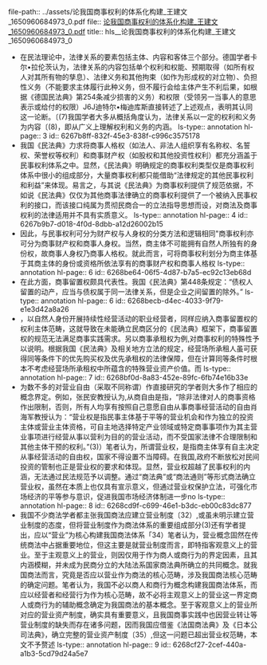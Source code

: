 file-path:: ../assets/论我国商事权利的体系化构建_王建文_1650960684973_0.pdf
file:: [论我国商事权利的体系化构建_王建文_1650960684973_0.pdf](../assets/论我国商事权利的体系化构建_王建文_1650960684973_0.pdf)
title:: hls__论我国商事权利的体系化构建_王建文_1650960684973_0

- 在民法理论中，法律关系的要素包括主体、内容和客体三个部分。德国学者卡尔•拉伦茨认为，法律关系的内容包括单个权利和权能、预期取得（如所有权人对其所有物的孳息）、法律义务和其他拘束（如作为形成权的对立物）、负担性义务（不能要求主体履行此种义务，但不履行会给主体产生不利后果，如根据《德国民法典》第254条减少损害的义务）和权限（受领另一当事人的意思表示或给付的权限）J6J迪特尔•梅迪库斯直接转述了上述观点，表明其认同这一论断。〔(7)我国学者大多从概括角度认为，法律关系以一定的权利和义务为内容〔(8)，即从广义上理解权利和义务的内涵。
  ls-type:: annotation
  hl-page:: 3
  id:: 6267b8ff-832f-45e3-838f-c996c3575178
- 我国《民法典》力求将商事人格权（如法人、非法人组织享有名称权、名誓权、荣誉权等权利）和商事财产权（如股权和其他投资性权利）都充分涵盖于民事权利体系之中。显然，《民法典》明确规定的商事权利类型仅是商事权利体系中很小的组成部分，大量商事权利都只能借助“法律规定的其他民事权利和利益”来体现。易言之，与其说《民法典》为商事权利提供了规范依据，不如说《民法典》仅仅为其他商事法律确立的商事权利提供了一个被纳入民事权利的接口，而该接口纯属为贯彻民商合一的立法指导思想而设，对商法及商事权利的法律适用并不具有实质意义。
  ls-type:: annotation
  hl-page:: 4
  id:: 6267b9b7-d018-4f0d-8dbb-a12d26002b15
- 因此，与民事权利可分为财产权与人身权的分类方法和逻辑相同"商事权利亦可分为商事财产权和商事人身权。当然，商主体不可能拥有自然人所独有的身份权，故商事人身权乃商事人格权。就此而言，可将商事权利划分为商主体基于其商主体的身份或资格所依法享有的商事财产权和商事人格权
  ls-type:: annotation
  hl-page:: 6
  id:: 6268be64-06f5-4d87-b7a5-ec92c13eb68d
- 在此方面，商事留置权颇具代表性。我国《民法典》第448条规定：“债权人留置的动产，应当与债权属于同一法律关系，但是企业之间留置的除外。”
  ls-type:: annotation
  hl-page:: 6
  id:: 6268becb-d4ec-4033-9f79-e1e3d42a8a26
- ，以自然人身份开展持续性经营活动的职业经营者，同样应纳入商事留置权的权利主体范畴，这就导致在未能确立民商区分的《民法典》框架下，商事留置权的规范无法满足商事实践需求。另以商事承租权为例,对商事权利的特殊性予以说明。根据我国《民法典》及相关地方立法的规定，经营场所承租人虽可获得同等条件下的优先购买权及优先承租权的法律保障，但在计算同等条件时根本不考虑经营场所承租权中所蕴含的特殊营业资产价值。而
  ls-type:: annotation
  hl-page:: 7
  id:: 6268bf0d-8a83-452e-89fc-6fb74e16b33e
- 为数不多的对营业自由（采取不同称谓）作直接研究的学者则大多作了相应的概念界定。例如，张民安教授认为,从商自由是指，“除非法律对人的商事资格作出限制，否则，所有人均享有按照自己意愿自由从事商事经营活动的自由肖海军教授认为：“营业权是指民事主体基于平等的营业机会和作为独立的投资主体或营业主体资格，可自主地选择特定产业领域或特定商事事项作为其主营业事项进行经营从事以营利为目的的营业活动，而不受国家法律不合理限制和其他主体干预的权利。”(3)）笔者认为，所谓营业权，是指商主体享有自主决定从事经营活动的自由权，国家不得设置不当障碍。在我国,政府不断放松对民间投资的管制也正是营业权的要求和体现。显然，营业权超越了民事权利的内涵，无法通过民法规范予以调整。通过“商法典”或“商法通则”等形式商法确立营业权，虽然在本质上也仅具有宣示意义，但通过营业权保护立法，可强化市场经济的平等参与意识，促进我国市场经济体制进一步no
  ls-type:: annotation
  hl-page:: 8
  id:: 6268cd9f-c699-46e1-b3dc-eb00c83dc877
- 我国不少商法学者都主张我国商法应建立营业制度〔32）,或虽未明示建立营业制度的态度，但将营业制度作为商法体系的重要组成部分(3)还有学者提出，应以“营业”为核心构建我国商法体系「34）笔者认为，营业概念固然在传统商法中占据重要地位，但这主要是就营业制度而言，即特指客观意义上的营业。至于主观意义上的营业，则因仅用于作为商人或商行为的界定因素，且其内涵模糊，并未成为民商分立的大陆法系国家商法典所确立的共同概念。就我国商法而言，究竟是否应以营业作为商法的核心范畴，涉及我国商法核心范畴的确定问题。笔者认为，我国不必以商人和商行为概念构建我国商法体系，而应以经营者和经营行为作为核心范畴，故不必将主观意义上的营业这一界定商人或商行为的辅助概念确定为我国商法的基本概念。至于客观意义上的营业所对应的营业资产制度，确实具有重要意义，且我国商事实践中也因营业转让等营业制度的缺失而存在诸多问题，因而我国应借鉴《法国商法典》及《日本公司法典》，确立完整的营业资产制度〔35）,但这一问题已超出营业权范畴，本文不予赘述
  ls-type:: annotation
  hl-page:: 9
  id:: 6268cf27-2cef-440a-a1b3-5cd79d24a5e7